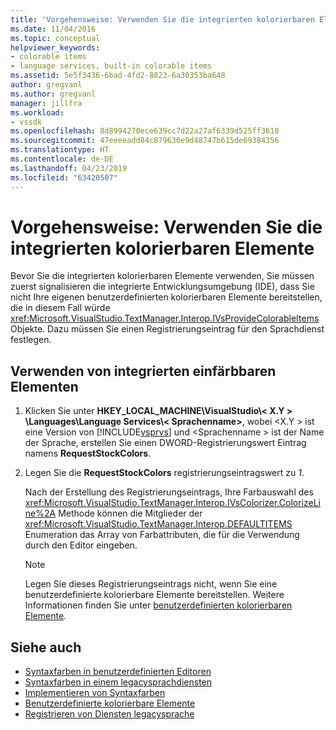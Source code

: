 ```yaml
---
title: 'Vorgehensweise: Verwenden Sie die integrierten kolorierbaren Elemente | Microsoft-Dokumentation'
ms.date: 11/04/2016
ms.topic: conceptual
helpviewer_keywords:
- colorable items
- language services, built-in colorable items
ms.assetid: 5e5f3436-6bad-4fd2-8823-6a30353ba648
author: gregvanl
ms.author: gregvanl
manager: jillfra
ms.workload:
- vssdk
ms.openlocfilehash: 8d8994270ece639cc7d22a27af6339d525ff3618
ms.sourcegitcommit: 47eeeeadd84c879636e9d48747b615de69384356
ms.translationtype: HT
ms.contentlocale: de-DE
ms.lasthandoff: 04/23/2019
ms.locfileid: "63420507"
---
```

# <a name="how-to-use-built-in-colorable-items"></a>Vorgehensweise: Verwenden Sie die integrierten kolorierbaren Elemente
Bevor Sie die integrierten kolorierbaren Elemente verwenden, Sie müssen zuerst signalisieren die integrierte Entwicklungsumgebung (IDE), dass Sie nicht Ihre eigenen benutzerdefinierten kolorierbaren Elemente bereitstellen, die in diesem Fall würde <xref:Microsoft.VisualStudio.TextManager.Interop.IVsProvideColorableItems> Objekte. Dazu müssen Sie einen Registrierungseintrag für den Sprachdienst festlegen.

## <a name="to-use-built-in-colorable-items"></a>Verwenden von integrierten einfärbbaren Elementen

1. Klicken Sie unter **HKEY_LOCAL_MACHINE\VisualStudio\\< X.Y > \Languages\Language Services\\< Sprachenname\>**, wobei \<X.Y > ist eine Version von [!INCLUDE[vsprvs](../../code-quality/includes/vsprvs_md.md)] und \<Sprachenname > ist der Name der Sprache, erstellen Sie einen DWORD-Registrierungswert Eintrag namens **RequestStockColors**.

2. Legen Sie die **RequestStockColors** registrierungseintragswert zu *1*.

    Nach der Erstellung des Registrierungseintrags, Ihre Farbauswahl des <xref:Microsoft.VisualStudio.TextManager.Interop.IVsColorizer.ColorizeLine%2A> Methode können die Mitglieder der <xref:Microsoft.VisualStudio.TextManager.Interop.DEFAULTITEMS> Enumeration das Array von Farbattributen, die für die Verwendung durch den Editor eingeben.

   > [!NOTE]
   > Legen Sie dieses Registrierungseintrags nicht, wenn Sie eine benutzerdefinierte kolorierbare Elemente bereitstellen. Weitere Informationen finden Sie unter [benutzerdefinierten kolorierbaren Elemente](../../extensibility/internals/custom-colorable-items.md).

## <a name="see-also"></a>Siehe auch
- [Syntaxfarben in benutzerdefinierten Editoren](../../extensibility/syntax-coloring-in-custom-editors.md)
- [Syntaxfarben in einem legacysprachdiensten](../../extensibility/internals/syntax-coloring-in-a-legacy-language-service.md)
- [Implementieren von Syntaxfarben](../../extensibility/internals/implementing-syntax-coloring.md)
- [Benutzerdefinierte kolorierbare Elemente](../../extensibility/internals/custom-colorable-items.md)
- [Registrieren von Diensten legacysprache](../../extensibility/internals/registering-a-legacy-language-service2.md)